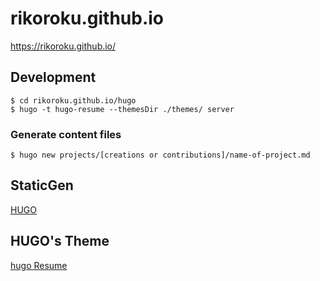 # rikoroku.github.io
https://rikoroku.github.io/

## Development
```
$ cd rikoroku.github.io/hugo
$ hugo -t hugo-resume --themesDir ./themes/ server
```

### Generate content files
```
$ hugo new projects/[creations or contributions]/name-of-project.md
```

## StaticGen
[HUGO](https://github.com/gohugoio/hugo)

## HUGO's Theme
[hugo Resume](https://github.com/eddiewebb/hugo-resume)
